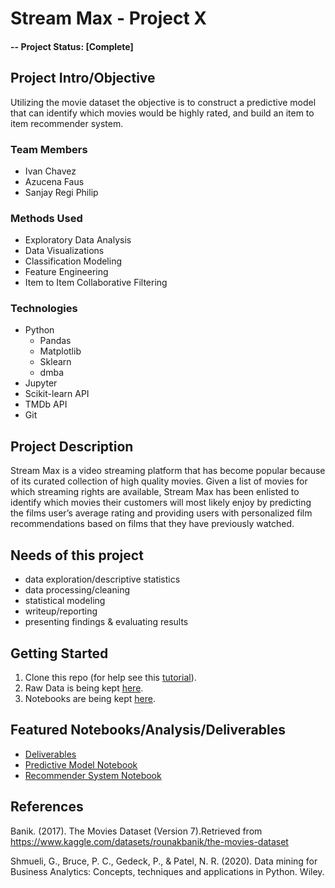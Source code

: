 # Stream Max - Project X

#### -- Project Status: [Complete]

## Project Intro/Objective
Utilizing the movie dataset the objective is to construct a predictive model that can identify which movies would be highly rated, and build an item to item recommender system. 

### Team Members
* Ivan Chavez
* Azucena Faus
* Sanjay Regi Philip


### Methods Used
* Exploratory Data Analysis
* Data Visualizations
* Classification Modeling
* Feature Engineering
* Item to Item Collaborative Filtering

### Technologies
* Python
  * Pandas
  * Matplotlib
  * Sklearn
  * dmba
* Jupyter
* Scikit-learn API
* TMDb API
* Git


## Project Description
Stream Max is a video streaming platform that has become popular because of its curated collection of high quality movies. Given a list of movies for which streaming rights are available, Stream Max has been enlisted to identify which movies their customers will most likely enjoy by predicting the films user’s average rating and providing users with personalized film recommendations based on films that they have previously watched.
## Needs of this project 

- data exploration/descriptive statistics
- data processing/cleaning
- statistical modeling
- writeup/reporting
- presenting findings & evaluating results

## Getting Started

1. Clone this repo (for help see this [tutorial](https://help.github.com/articles/cloning-a-repository/)).
2. Raw Data is being kept [here](data).
3. Notebooks are being kept [here](notebooks).



## Featured Notebooks/Analysis/Deliverables
* [Deliverables](deliverables)
* [Predictive Model Notebook](notebooks/iac_modeling.ipynb)
* [Recommender System Notebook](notebooks/af_data_exploration.ipynb)

## References
Banik. (2017). The Movies Dataset (Version 7).Retrieved from https://www.kaggle.com/datasets/rounakbanik/the-movies-dataset 

Shmueli, G., Bruce, P. C., Gedeck, P., & Patel, N. R. (2020). Data mining for Business Analytics: Concepts, techniques and applications in Python. Wiley.
